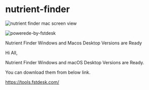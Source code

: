 # nutrient-finder

![nutrient finder mac screen view](https://github.com/ufukayyildiz/nutrient-finder/assets/23309320/c9fe9673-0927-4c09-b43e-d4b788c90986)



![powerede-by-fstdesk](https://github.com/ufukayyildiz/nutrient-finder/assets/23309320/6b63096c-a484-413d-ac4e-68f6182fd4da)

Nutrient Finder Windows and Macos Desktop Versions are Ready

Hi All,

Nutrient Finder Windows and macOS Desktop Versions are Ready.

You can download them from below link.

https://tools.fstdesk.com/
